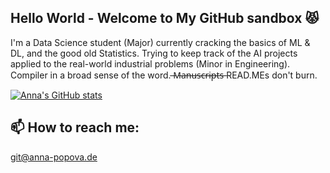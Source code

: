 ## Hello World - Welcome to My GitHub sandbox 😾

I'm a Data Science student (Major) currently cracking the basics of ML & DL, and the good old Statistics. 
Trying to keep track of the AI projects applied to the real-world industrial problems (Minor in Engineering).
Compiler in a broad sense of the word. 
̶M̶a̶n̶u̶s̶c̶r̶i̶p̶t̶s̶  READ.MEs don't burn. 

[![Anna's GitHub stats](https://github-readme-stats.vercel.app/api?username=Salt-is-leaving)](https://github.com/Salt-is-leaving/github-readme-stats)


## 📫 How to reach me: 
git@anna-popova.de


